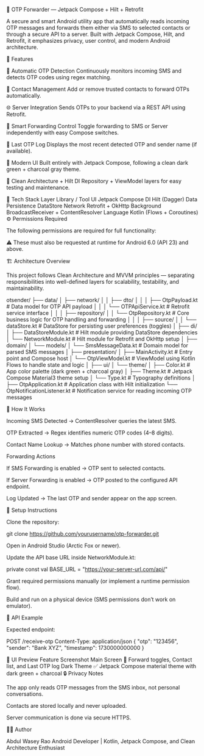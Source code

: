 📱 OTP Forwarder — Jetpack Compose + Hilt + Retrofit

A secure and smart Android utility app that automatically reads incoming OTP messages and forwards them either via SMS to selected contacts or through a secure API to a server.
Built with Jetpack Compose, Hilt, and Retrofit, it emphasizes privacy, user control, and modern Android architecture.

🚀 Features

🔐 Automatic OTP Detection
Continuously monitors incoming SMS and detects OTP codes using regex matching.

👥 Contact Management
Add or remove trusted contacts to forward OTPs automatically.

🌐 Server Integration
Sends OTPs to your backend via a REST API using Retrofit.

📲 Smart Forwarding Control
Toggle forwarding to SMS or Server independently with easy Compose switches.

💬 Last OTP Log
Displays the most recent detected OTP and sender name (if available).

🎨 Modern UI
Built entirely with Jetpack Compose, following a clean dark green + charcoal gray theme.

🧠 Clean Architecture + Hilt DI
Repository + ViewModel layers for easy testing and maintenance.

🧩 Tech Stack
Layer	Library / Tool
UI	Jetpack Compose
DI	Hilt (Dagger)
Data Persistence	DataStore
Network	Retrofit + OkHttp
Background	BroadcastReceiver + ContentResolver
Language	Kotlin (Flows + Coroutines)
⚙️ Permissions Required

The following permissions are required for full functionality:

<uses-permission android:name="android.permission.READ_SMS" />
<uses-permission android:name="android.permission.RECEIVE_SMS" />
<uses-permission android:name="android.permission.SEND_SMS" />
<uses-permission android:name="android.permission.READ_CONTACTS" />
<uses-permission android:name="android.permission.INTERNET" />


⚠️ These must also be requested at runtime for Android 6.0 (API 23) and above.

🏗️ Architecture Overview

This project follows Clean Architecture and MVVM principles — separating responsibilities into well-defined layers for scalability, testability, and maintainability.

otsender/
├── data/
│   ├── network/
│   │   ├── dto/
│   │   │   ├── OtpPayload.kt              # Data model for OTP API payload
│   │   │   └── OTPApiService.kt           # Retrofit service interface
│   │
│   ├── repository/
│   │   └── OtpRepository.kt               # Core business logic for OTP handling and forwarding
│   │
│   ├── source/
│   │   └── dataStore.kt                   # DataStore for persisting user preferences (toggles)
│
├── di/
│   ├── DataStoreModule.kt                 # Hilt module providing DataStore dependencies
│   └── NetworkModule.kt                   # Hilt module for Retrofit and OkHttp setup
│
├── domain/
│   └── models/
│       └── SmsMessageData.kt              # Domain model for parsed SMS messages
│
├── presentation/
│   ├── MainActivity.kt                    # Entry point and Compose host
│   └── OtpViewModel.kt                    # ViewModel using Kotlin Flows to handle state and logic
│
├── ui/
│   └── theme/
│       ├── Color.kt                       # App color palette (dark green + charcoal gray)
│       ├── Theme.kt                       # Jetpack Compose Material3 theme setup
│       └── Type.kt                        # Typography definitions
│
├── OtpApplication.kt                      # Application class with Hilt initialization
└── OtpNotificationListener.kt             # Notification service for reading incoming OTP messages

🧪 How It Works

Incoming SMS Detected → ContentResolver queries the latest SMS.

OTP Extracted → Regex identifies numeric OTP codes (4–8 digits).

Contact Name Lookup → Matches phone number with stored contacts.

Forwarding Actions

If SMS Forwarding is enabled → OTP sent to selected contacts.

If Server Forwarding is enabled → OTP posted to the configured API endpoint.

Log Updated → The last OTP and sender appear on the app screen.

🧰 Setup Instructions

Clone the repository:

git clone https://github.com/yourusername/otp-forwarder.git


Open in Android Studio (Arctic Fox or newer).

Update the API base URL inside NetworkModule.kt:

private const val BASE_URL = "https://your-server-url.com/api/"


Grant required permissions manually (or implement a runtime permission flow).

Build and run on a physical device (SMS permissions don’t work on emulator).

📡 API Example

Expected endpoint:

POST /receive-otp
Content-Type: application/json
{
  "otp": "123456",
  "sender": "Bank XYZ",
  "timestamp": 1730000000000
}

🎨 UI Preview
Feature	Screenshot
Main Screen	🔄 Forward toggles, Contact list, and Last OTP log
Dark Theme	✅ Jetpack Compose material theme with dark green + charcoal
🔒 Privacy Notes

The app only reads OTP messages from the SMS inbox, not personal conversations.

Contacts are stored locally and never uploaded.

Server communication is done via secure HTTPS.

🧑‍💻 Author

Abdul Wasey Rao
Android Developer | Kotlin, Jetpack Compose, and Clean Architecture Enthusiast
